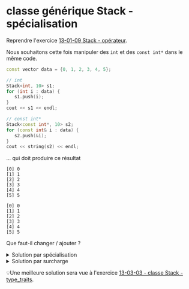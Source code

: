 # classe générique Stack -  spécialisation

Reprendre l'exercice [13-01-09 Stack - opérateur](13-01-09%20-%20classe%20Stack%20-%20operateur.md).

Nous souhaitons cette fois manipuler des `int` et des `const int*` dans le même code.

~~~cpp
const vector data = {0, 1, 2, 3, 4, 5};

// int
Stack<int, 10> s1;
for (int i : data) {
   s1.push(i);
}
cout << s1 << endl;

// const int*
Stack<const int*, 10> s2;
for (const int& i : data) {
   s2.push(&i);
}
cout << string(s2) << endl;
~~~

... qui doit produire ce résultat

~~~
[0] 0
[1] 1
[2] 2
[3] 3
[4] 4
[5] 5

[0] 0
[1] 1
[2] 2
[3] 3
[4] 4
[5] 5
~~~

Que faut-il changer / ajouter ?

<details>
<summary>Solution par spécialisation</summary>

⚠️ la spécialisation partielle d'une méthode d'une classe générique n'est pas possible en C++

Seul changement, **ajouter une spécialisation** de l'`operator <<` dans l'implémentation.
Cette solution n'est pas satisfaisante dans la mesure où ce sera toujours pour `10` x `const int*`.

~~~cpp
template <>
std::ostream& operator<< (std::ostream& os, const Stack<const int*, 10>& s) {
   for (size_t i = 0; i < s.index; ++i) {
      os << "[" << i << "] "<< *s.data[i] << '\n';
   }
   return os;
}
~~~

</details>

<details>
<summary>Solution par surcharge</summary>

Une meilleure solution consiste à ne faire différer le code que pour l'affichage d'un élément. 
Plutôt que d'utiliser l'opérateur `<<` pour les afficher, on crée une fonction `__display_stack_element`
que l'on surcharge pour les types pointeurs. 

~~~cpp 
template <typename T>
std::ostream& __display_stack_element(std::ostream& os, T t) {
   return os << t;
}

template <typename T>
std::ostream& __display_stack_element(std::ostream& os, T* t) {
   return os << *t;
};

template <typename T, size_t n>
std::ostream& operator<< (std::ostream& os, const Stack<T, n>& s) {
   for (size_t i = 0; i < s.index; ++i) {
      os << "[" << i << "] ";
      __display_stack_element(os, s.data[i]);
      os << '\n';
   }
   return os;
}
~~~

### Tous les fichiers ...

<details>
<summary>Solution - main.cpp</summary>

~~~cpp
#include <iostream>

#include "Stack.h"

using namespace std;

int main() {

   const vector data = {0, 1, 2, 3, 4, 5};

   // int
   Stack<int, 10> s1;
   for (int i : data) {
      s1.push(i);
   }
   cout << s1 << endl;

   // const int*
   Stack<const int*, 10> s2;
   for (const int& i : data) {
      s2.push(&i);
   }
   cout << string(s2) << endl;
}
~~~

</details>

<details>
<summary>Solution - Stack.h</summary>

~~~cpp
#ifndef STACK_H
#define STACK_H

#include <array>
#include <string>

//- Pré-déclarations --------------------------------------
template <typename T, size_t n> class Stack;
template <typename T, size_t n> std::ostream& operator<< (std::ostream& os, const Stack<T, n>& s);
template <typename T, size_t n> bool operator == (const Stack<T, n>& lhs, const Stack<T, n>& rhs);

//--class Stack --------------------------------------------

template <typename T, size_t n = 100>
class Stack {
   
   friend std::ostream& operator << <>(std::ostream& os, const Stack& s);
   friend bool operator == <>(const Stack& lhs, const Stack& rhs);

public:
   Stack() : index{}, data{} {}
   // Constructeur de copie pas nécessaire. la version par défaut suffit

   // méthodes définies dans Stack_Impl.h
   void push(const T& v);
   void pop();
   const T& top() const;

   // méthodes triviales définies en ligne
   bool full() const { return index == n; }
   bool empty() const { return index == 0; }
   size_t size() const { return index; }
   size_t capacity() const { return n; }

   // conversion explicite Stack -> string
   explicit operator std::string() const;

private:
   size_t index;
   std::array<T, n> data;
};

#include "Stack_Impl.h"

#endif //STACK_H
~~~

</details>

<details>
<summary>Solution - Stack_Impl.h</summary>

~~~cpp
#ifndef STACK_IMPL_H
#define STACK_IMPL_H

#include <ostream>
#include <sstream>
#include "Stack.h"

//-- friends ----------------------------------------------

template <typename T>
std::ostream& __display_stack_element(std::ostream& os, T t) {
   return os << t;
}

template <typename T>
std::ostream& __display_stack_element(std::ostream& os, T* t) {
   return os << *t;
};

template <typename T, size_t n>
std::ostream& operator<< (std::ostream& os, const Stack<T, n>& s) {
   for (size_t i = 0; i < s.index; ++i) {
      os << "[" << i << "] ";
      __display_stack_element(os, s.data[i]);
      os << '\n';
   }
   return os;
}

template <typename T, size_t n>
bool operator == (const Stack<T, n>& lhs, const Stack<T, n>& rhs) {
   // deux piles sont égales si elles contiennent le même nombre d'éléments
   // et que ces éléments sont égaux. Le contenu de data à partir de
   // l'indice index n'a pas d'importance.

   return lhs.index == rhs.index and
          std::equal(lhs.data.begin(), lhs.data.begin() + lhs.index, rhs.data.begin());
}

//- class Stack -------------------------------------------

template <typename T, size_t n>
void Stack<T, n>::push(const T& v) {
   data.at(index++) = v;
}

template <typename T, size_t n>
void Stack<T, n>::pop() {
   data.at(--index);
   // Note : accès à data uniquement pour lever une exception
   // en cas de pop() sur une stack vide. sinon --index suffit
}

template <typename T, size_t n>
const T& Stack<T, n>::top() const {
   return data.at(index - 1);
}

template <typename T, size_t n>
Stack<T, n>::operator std::string() const {
   return (std::stringstream() << *this).str();
}

#endif //STACK_IMPL_H
~~~

</details>

</details>

💡Une meilleure solution sera vue à l'exercice [13-03-03 - classe Stack - type_traits](13-03-03%20-%20classe%20Stack%20-%20type_traits.md).
